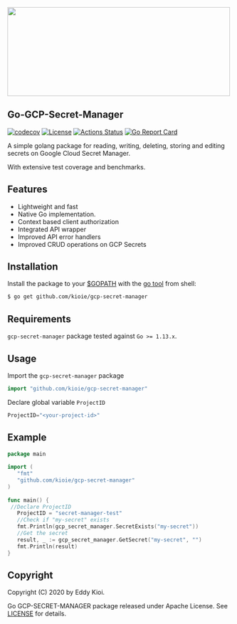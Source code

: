 
<a href="url"><img src="https://github.com/kioie/gcp-secret-manager/blob/master/.github/Logo.gif" align="center" height="200" width="500" ></a>

## **Go-GCP-Secret-Manager**

[![codecov](https://codecov.io/gh/kioie/gcp-secret-manager/branch/master/graph/badge.svg)](https://codecov.io/gh/kioie/gcp-secret-manager)
[![License](https://img.shields.io/badge/License-Apache%202.0-blue.svg)](https://github.com/kioie/gcp-secret-manager/blob/master/LICENSE)
[![Actions Status](https://github.com/kioie/gcp-secret-manager/workflows/Go/badge.svg)](https://github.com/kioie/gcp-secret-manager/actions)
[![Go Report Card](https://goreportcard.com/badge/github.com/kioie/gcp-secret-manager)](https://goreportcard.com/report/github.com/kioie/gcp-secret-manager)

A simple golang package for reading, writing, deleting, storing and editing secrets on Google Cloud Secret Manager.

With extensive test coverage and benchmarks.
## Features
  * Lightweight and fast
  * Native Go implementation. 
  * Context based client authorization
  * Integrated API wrapper
  * Improved API error handlers
  * Improved CRUD operations on GCP Secrets

## Installation

Install the package to your [$GOPATH](https://github.com/golang/go/wiki/GOPATH "GOPATH") with the [go tool](https://golang.org/cmd/go/ "go command") from shell:
```bash
$ go get github.com/kioie/gcp-secret-manager
```

## Requirements

`gcp-secret-manager` package tested against `Go >= 1.13.x`.

## Usage
Import the `gcp-secret-manager` package
``` go
import "github.com/kioie/gcp-secret-manager"
```
Declare global variable `ProjectID`
``` go
ProjectID="<your-project-id>"
```
## Example

``` go
package main  
  
import (  
   "fmt"  
   "github.com/kioie/gcp-secret-manager"  
)  
  
func main() {  
 //Declare ProjectID
   ProjectID = "secret-manager-test"  
   //Check if "my-secret" exists
   fmt.Println(gcp_secret_manager.SecretExists("my-secret"))  
   //Get the secret  
   result, _ := gcp_secret_manager.GetSecret("my-secret", "")  
   fmt.Println(result)
}
```

## Copyright

Copyright (C) 2020 by Eddy Kioi.

Go GCP-SECRET-MANAGER package released under Apache License.
See [LICENSE](https://github.com/kioie/gcp-secret-manager/blob/master/LICENSE) for details.